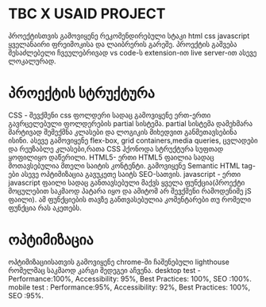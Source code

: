 <h1>TBC X USAID PROJECT</h1>

პროექტისთვის გამოვიყენე რეკომენდირებული სტაკი html css javascript ყველანაირი ფრეიმოკისა და ლაიბრერის გარეშე. პროექტის გაშვება შესაძლებელი ჩვეულებრივად vs code-ს extension-ით live server-ით ასევე ლოკალურად.

<h1>პროექტის სტრუქტურა</h1>
CSS - შევქმენი  css ფოლდერი სადაც გამოვიყენე ერთ-ერთი გავრცელებული ფოლდერების partial სისტემა. partial სისტემა დამეხმარა მარტივად შემექმნა კლასები და ლოგიკის მიხედვით განმეთავსებინა ისინი.
  ასევე გამოვიყენე flex-box, grid containers,media queries, ცვლადები და რეუზაბლე კლასები,რათა CSS ჰქონოდა სტრუქტურა სუფთად ყოფილიყო დაწერილი.
HTML5- ერთი HTML5  ფაილია სადაც მოთავსებულია მთელი საიტის კონტენტი. გამოვიყენე Semantic HTML tag-ები ასევე ოპტიმიზაცია გავუკეთე საიტს SEO-სათვის.
javascript - ერთი javascript ფაილი სადაც განთავსებული მაქვს ყველა ფუნქცია(პროექტი მოცულებით საკმაოდ პატარა იყო და ამიტომ არ შევქმენი რამოდენიმე jS ფაილი). ამ ფუნქციების თავზე განთვასებულია კომენტარები
თუ რომელი ფუნქცია რას აკეთებს.

<h1>ოპტიმიზაცია</h1>
ოპტიმიზაციისათვის გამოვიყენე chrome-ში ჩაშენებული lighthouse რომელმაც საკმაოდ კარგი შედეგეი აჩვენა. 
desktop test - Performance:100%, Accessibility: 95%, Best Practices: 100%, SEO :100%.
mobile test : Performance:95%, Accessibility: 92%, Best Practices: 100%, SEO :95%.
